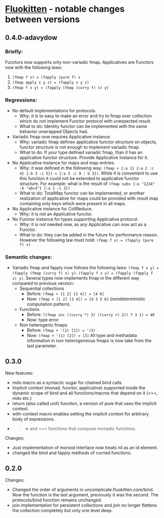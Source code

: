 # [Fluokitten](http://fluokitten.uncomplicate.org) - notable changes between versions

## 0.4.0-adavydow
### Briefly: 

Functors now supports only non-variadic fmap. 
Applicatives are Functors now with the following laws:

1. `(fmap f x) = (fapply (pure f) x`
2. `(fmap apply x y z) = (fapply x y z)`
3. `(fmap f x y) = (fapply (fmap (curry f) x) y)`

### Regressions:

* No default implementations for protocols.
    - Why: it is to easy to make an error and try to
	fmap over collection which do not implement Functor
	protocol with unexpected result.
    - What to do: Identity functor can be implemented
	with the same behavior unwrapped Objects had.
* Variadic fmap now requires Applicative instance.
    - Why: variadic fmap defines applicative functor
	structure on objects, functor structure is not
	enough to implement variadic fmap.
    - What to do: If your type defined variadic fmap,
	than it has an applicative functor structure. Provide
	Applicative instance for it.
* No Applicative instance for maps and map-entries.
    - Why: it was defined in the following way:
        `(fmap + {:a 1} {:a 2 :c 4} {:b 3 :c 5}) = {:a 3 :c
	9 : b 3})`. While it is convenient to use this
	function it could not be extended to applicative
	functor structure. For example: what is the result
	of `(fmap subs {:a "1234" :b "abcd"} {:a 1 :c 3})`
    - What to do: TotalMap functor can be implemented,
	or another realization of applicative for maps could
	be provided with result map containing only keys
	which were present in all maps.
* No Applicative instance for CollReduce.
    - Why: it is not an Applicative functor.
* No Functor instance for types supporting Applicative
  protocol.
    - Why: it is not needed now, as any Applicative can
	now act as a Functor.
    - What to do: they can be added in the future for
	performance reason. However the following law must
	hold: `(fmap f x) = (fapply (pure f) x)`

### Semantic changes:
* Variadic fmap and fapply now follows the following laws:
  `(fmap f x y) = (fapply (fmap (curry f) x) y)`.
  `(fapply f x y) = (fapply (fapply f x) y)`.
  Several types now implements fmap in the different way
  compared to previous version:
    - Sequential collections
        + Before: `(fmap + [1 2] [3 4]) = [4 6]`
        + Now: `(fmap + [1 2] [3 4]) = [4 5 5 6]`
	  (nondeterministic computation pattern).
    - Functions
        + Before: `((fmap inc ((curry *) 3) ((curry +) 2))
	  7 3 1) = 40`
        + Now: type error
    - Non heterogenic fmaps
        + Before: `(fmap + '(1) [2]) = '(3)`
        + Now: `(fmap + '(1) [2]) = [3]` All type and
          methadata information in non heterogeneous fmaps is
	  now take from the last parameter.

## 0.3.0

New features:

* mdo macro as a syntactic sugar for chained bind calls.
* Implicit context (monad, functor, applicative) supported inside the dynamic scope of bind and all functions/macros that depend on it (>>=, mdo etc.)
* return (also called unit) function, a version of pure that uses the implicit context.
* with-context macro enables setting the implicit context for arbitrary body of expressions.
* >=> and <=< functions that compose monadic functions.

Changes:

* Just implementation of monoid interface now treats nil as an id element.
* changed the bind and fapply methods of curried functions.

## 0.2.0

Changes:

* Changed the order of arguments in uncomplicate.fluokitten.core/bind. Now the function is the last argument, previously it was the second. The protocols/bind function remains unchanged.
* join implementation for persistent collections and join no longer flattens the collection completely but only one level deep.
